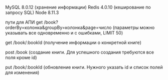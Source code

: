 MySQL 8.0.12 (хранение информации) 
Redis 4.0.10 (кеширование по запросу SQL) 
Node 8.11.3

пути для АПИ 
 get /book?orderBy=колонка&groupBy=колонка&page=число (параметры можно указывать все одновременно и с ошибками, LIMIT 50) 

get /book/:bookId (получение информации о конкретной книге)  

post /book (создание книги. Для успешного создания требуются все поля кроме id)
 
put /book/:bookId (обновление книги. Нужного указать id и список полей для изменения)

